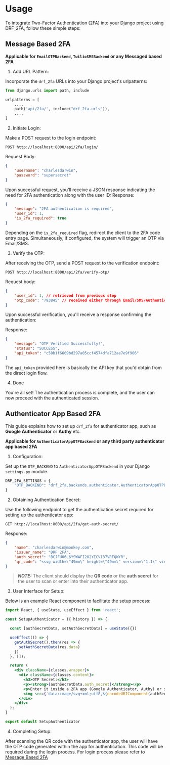 # Usage
To integrate Two-Factor Authentication (2FA) into your Django project using DRF_2FA, follow these simple steps:

## Message Based 2FA
**Applicable for `EmailOTPBackend`, `TwilioSMSBackend` or any Messaged based 2FA**

1. Add URL Pattern:

Incorporate the `drf_2fa` URLs into your Django project's urlpatterns:

```python
from django.urls import path, include

urlpatterns = [
    ...,
    path('api/2fa/', include("drf_2fa.urls")),
    ...,
]
```

2. Initiate Login:

Make a POST request to the login endpoint:

`POST http://localhost:8000/api/2fa/login/`

Request Body:
```json
{
	"username": "charlesdarwin",
	"password": "supersecret"
}
```
Upon successful request, you'll receive a JSON response indicating the need for 2FA authentication along with the user ID:
Response:
```json
{
    "message": "2FA authentication is required",
    "user_id": 1,
    "is_2fa_required": true
}
```

Depending on the `is_2fa_required` flag, redirect the client to the 2FA code entry page.
Simultaneously, if configured, the system will trigger an OTP via Email/SMS.

3. Verify the OTP:

After receiving the OTP, send a POST request to the verification endpoint:

`POST http://localhost:8000/api/2fa/verify-otp/`

Request body:
```json
{
    "user_id": 1, // retrieved from previous step
    "otp_code": "793845" // received either through Email/SMS/Authenticator App
}
```

Upon successful verification, you'll receive a response confirming the authentication:

Response:
```json
{
    "message": "OTP Verified Successfully!",
    "status": "SUCCESS",
    "api_token": "c58b1f6609bd297a05ccf4574dfa712ae7e9f906"
}
```

The `api_token` provided here is basically the API key that you'd obtain from the direct login flow.

4. Done

You're all set! The authentication process is complete, and the user can now proceed with the authenticated session.

## Authenticator App Based 2FA

This guide explains how to set up `drf_2fa` for authenticator app, such as **Google Authenticator** or **Authy** etc.

**Applicable for `AuthenticatorAppOTPBackend` or any third party authenticator app based 2FA**

1. Configuration:

Set up the `OTP_BACKEND` to `AuthenticatorAppOTPBackend` in your Django `settings.py` module.
```python
DRF_2FA_SETTINGS = {
    "OTP_BACKEND": "drf_2fa.backends.authenticator.AuthenticatorAppOTPBackend",
}
```

2. Obtaining Authentication Secret:

Use the following endpoint to get the authentication secret required for setting up the authenticator app:

`GET http://localhost:8000/api/2fa/get-auth-secret/`

Response:
```json
{
    "name": "charlesdarwin@monkey.com",
    "issuer_name": "DRF 2FA",
    "auth_secret": "BCJFUO6L6YSWAFI2O2YECVI37VRFQWYR",
    "qr_code": "<svg width=\"49mm\" height=\"49mm\" version=\"1.1\" viewBox=\"0 0 49 49\" xmlns=\"http://www.w3.org/2000/svg\"><path d=\"M4,4H5V5H4zM5,4H6V5H5zM6,4H7V5H6zM7,4H8V5H7zM8,4H9V5H8zM9...\" id=\"qr-path\" fill=\"#000000\" fill-opacity=\"1\" fill-rule=\"nonzero\" stroke=\"none\" /></svg>"
}
```

> **_NOTE:_** The client should display the **QR code** or the **auth secret** for the user to scan or enter into their authenticator app.

3. User Interface for Setup:

Below is an example React component to facilitate the setup process:

```jsx
import React, { useState, useEffect } from 'react';

const SetupAuthenticator = ({ history }) => {

  const [authSecretData, setAuthSecretData] = useState({})

  useEffect(() => {
    getAuthSecret().then(res => {
      setAuthSecretData(res.data)
    })
  }, []);

  return (
    <div className={classes.wrapper}>
      <div className={classes.content}>
        <h3>OTP Secret:</h3>
        <p><strong>{authSecretData.auth_secret}</strong></p>
        <p>Enter it inside a 2FA app (Google Authenticator, Authy) or scan the QR code below.</p>
        <img src={`data:image/svg+xml;utf8,${encodeURIComponent(authSecretData.qr_code)}`} alt="SVG" />
      </div>
    </div>
  );
}

export default SetupAuthenticator
```

4. Completing Setup:

After scanning the QR code with the authenticator app, the user will have the OTP code generated within the app for authentication. This code will be required during the login process. For login process please refer to [Message Based 2FA](#message-based-2fa)